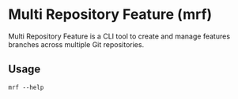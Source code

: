 # Multi Repository Feature (mrf)

Multi Repository Feature is a CLI tool to create and manage features branches across multiple Git repositories.

## Usage

```shell
mrf --help
```